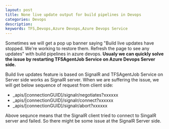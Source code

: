 ```yaml
---
layout: post
title: None live update output for build pipelines in Devops
categories: Devops
description: 
keywords: TFS,Devops,Azure Devops,Azure Devops Service
---
```


Sometimes we will get a pop up banner saying "Build live updates have stopped. We're working to restore them. Refresh the page to see any updates" with build pipelines in azure devops. **Usualy we can quickly solve the issue by restarting TFSAgentJob Service on Azure Devops Server side.**

Build live updates feature is based on SignalR and TFSAgentJob Service on Server side works as SignalR server. When we are suffering the issue, we will get below sequence of request from client side:

- _apis/[connectionGUID]/signalr/negotiates?xxxxxx
- _apis/[connectionGUID]/signalr/connect?xxxxxx
- _apis/[connectionGUID]/signalr/abort?xxxxxx

Above sequnce means that the SignalR client tried to connect to SingalR server and failed. So there might be some issue at the SignalR Server side.